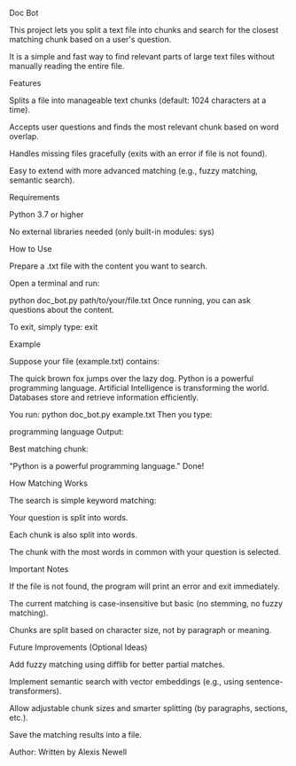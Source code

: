 Doc Bot

This project lets you split a text file into chunks and search for the closest matching chunk based on a user's question.

It is a simple and fast way to find relevant parts of large text files without manually reading the entire file.

Features

Splits a file into manageable text chunks (default: 1024 characters at a time).

Accepts user questions and finds the most relevant chunk based on word overlap.

Handles missing files gracefully (exits with an error if file is not found).

Easy to extend with more advanced matching (e.g., fuzzy matching, semantic search).

Requirements

Python 3.7 or higher

No external libraries needed (only built-in modules: sys)

How to Use

Prepare a .txt file with the content you want to search.

Open a terminal and run:

python doc_bot.py path/to/your/file.txt
Once running, you can ask questions about the content.

To exit, simply type:
exit

Example

Suppose your file (example.txt) contains:

The quick brown fox jumps over the lazy dog.
Python is a powerful programming language.
Artificial Intelligence is transforming the world.
Databases store and retrieve information efficiently.

You run:
python doc_bot.py example.txt
Then you type:

programming language
Output:

Best matching chunk:

"Python is a powerful programming language."
Done!

How Matching Works

The search is simple keyword matching:

Your question is split into words.

Each chunk is also split into words.

The chunk with the most words in common with your question is selected.

Important Notes

If the file is not found, the program will print an error and exit immediately.

The current matching is case-insensitive but basic (no stemming, no fuzzy matching).

Chunks are split based on character size, not by paragraph or meaning.

Future Improvements (Optional Ideas)

Add fuzzy matching using difflib for better partial matches.

Implement semantic search with vector embeddings (e.g., using sentence-transformers).

Allow adjustable chunk sizes and smarter splitting (by paragraphs, sections, etc.).

Save the matching results into a file.

Author: Written by Alexis Newell

